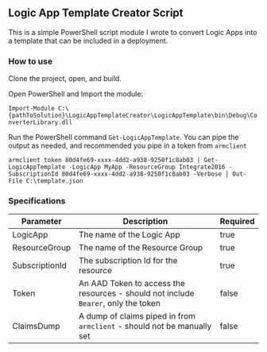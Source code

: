 ## Logic App Template Creator Script

This is a simple PowerShell script module I wrote to convert Logic Apps into a template that can be included in a deployment.  

### How to use

Clone the project, open, and build.

Open PowerShell and Import the module:

`Import-Module C:\{pathToSolution}\LogicAppTemplateCreator\LogicAppTemplate\bin\Debug\ConverterLibrary.dll`

Run the PowerShell command `Get-LogicAppTemplate`.  You can pipe the output as needed, and recommended you pipe in a token from `armclient`

`armclient token 80d4fe69-xxxx-4dd2-a938-9250f1c8ab03 | Get-LogicAppTemplate -LogicApp MyApp -ResourceGroup Integrate2016 -SubscriptionId 80d4fe69-xxxx-4dd2-a938-9250f1c8ab03 -Verbose | Out-File C:\template.json`

### Specifications

| Parameter | Description | Required |
| --------- | ---------- | -------|
| LogicApp | The name of the Logic App | true |
| ResourceGroup | The name of the Resource Group | true |
| SubscriptionId | The subscription Id for the resource | true |
| Token | An AAD Token to access the resources - should not include `Bearer`, only the token | false |
| ClaimsDump | A dump of claims piped in from `armclient` - should not be manually set | false |
